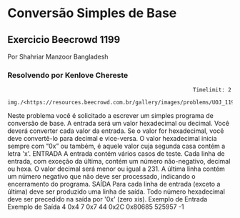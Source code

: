 # Conversão Simples de Base

## Exercicio Beecrowd 1199

Por Shahriar Manzoor  Bangladesh

### Resolvendo por Kenlove Chereste

                                                              Timelimit: 2           
                                img./<https://resources.beecrowd.com.br/gallery/images/problems/UOJ_1199.gif>
Neste problema você é solicitado a escrever um simples programa de conversão de base. A entrada será um valor hexadecimal ou decimal. Você deverá converter cada valor da entrada. Se o valor for hexadecimal, você deve convertê-lo para decimal e vice-versa. O valor hexadecimal inicia sempre com “0x” ou também, é aquele valor cuja segunda casa contém a letra 'x'.
ENTRADA
A entrada contém vários casos de teste. Cada linha de entrada, com exceção da última, contém um número não-negativo, decimal ou hexa. O valor decimal será menor ou igual a 231. A última linha contém um número negativo que não deve ser processado, indicando o encerramento do programa.
SAÍDA
Para cada linha de entrada (exceto a última) deve ser produzido uma linha de saída. Todo número hexadecimal deve ser precedido na saída por '0x' (zero xis).
      Exemplo de Entrada                        Exemplo de Saída
            4                                           0x4
            7                                           0x7
            44                                          0x2C
            0x80685                                     525957
            -1
